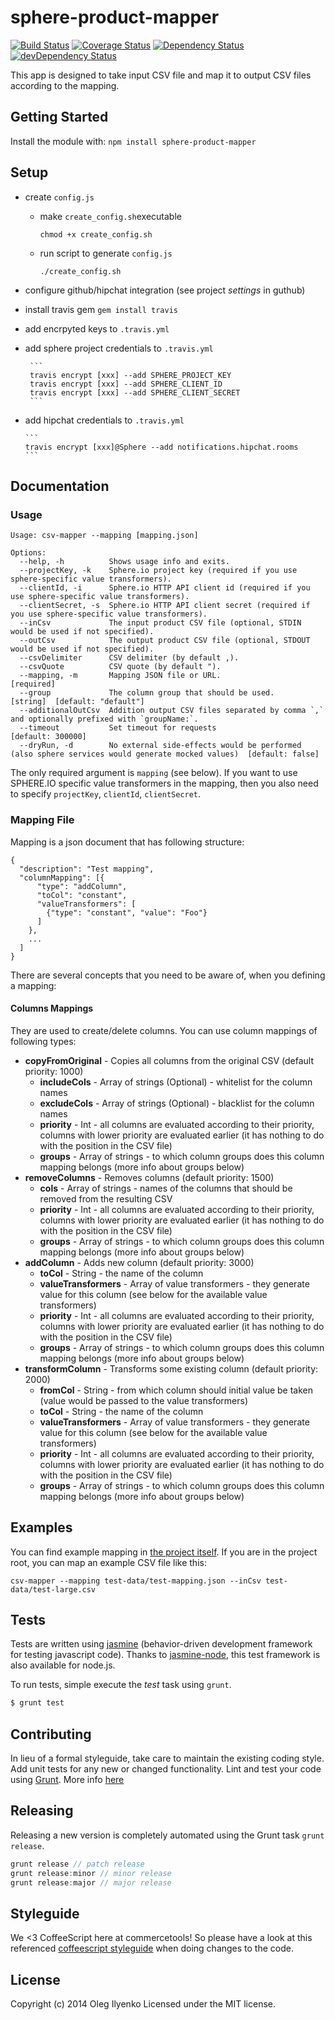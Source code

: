# sphere-product-mapper

[![Build Status](https://travis-ci.org/sphereio/sphere-product-mapper.png?branch=master)](https://travis-ci.org/sphereio/sphere-product-mapper) [![Coverage Status](https://coveralls.io/repos/sphereio/sphere-product-mapper/badge.png?branch=master)](https://coveralls.io/r/sphereio/sphere-product-mapper?branch=master) [![Dependency Status](https://david-dm.org/sphereio/sphere-product-mapper.png?theme=shields.io)](https://david-dm.org/sphereio/sphere-product-mapper) [![devDependency Status](https://david-dm.org/sphereio/sphere-product-mapper/dev-status.png?theme=shields.io)](https://david-dm.org/sphereio/sphere-product-mapper#info=devDependencies)

This app is designed to take input CSV file and map it to output CSV files according to the mapping.

## Getting Started
Install the module with: `npm install sphere-product-mapper`

## Setup

* create `config.js`
  * make `create_config.sh`executable

    ```
    chmod +x create_config.sh
    ```
  * run script to generate `config.js`

    ```
    ./create_config.sh
    ```
* configure github/hipchat integration (see project *settings* in guthub)
* install travis gem `gem install travis`
* add encrpyted keys to `.travis.yml`
 * add sphere project credentials to `.travis.yml`

        ```
        travis encrypt [xxx] --add SPHERE_PROJECT_KEY
        travis encrypt [xxx] --add SPHERE_CLIENT_ID
        travis encrypt [xxx] --add SPHERE_CLIENT_SECRET
        ```
  * add hipchat credentials to `.travis.yml`

        ```
        travis encrypt [xxx]@Sphere --add notifications.hipchat.rooms
        ```

## Documentation

### Usage

    Usage: csv-mapper --mapping [mapping.json]

    Options:
      --help, -h          Shows usage info and exits.
      --projectKey, -k    Sphere.io project key (required if you use sphere-specific value transformers).
      --clientId, -i      Sphere.io HTTP API client id (required if you use sphere-specific value transformers).
      --clientSecret, -s  Sphere.io HTTP API client secret (required if you use sphere-specific value transformers).
      --inCsv             The input product CSV file (optional, STDIN would be used if not specified).
      --outCsv            The output product CSV file (optional, STDOUT would be used if not specified).
      --csvDelimiter      CSV delimiter (by default ,).
      --csvQuote          CSV quote (by default ").
      --mapping, -m       Mapping JSON file or URL.                                                                        [required]
      --group             The column group that should be used.                                                            [string]  [default: "default"]
      --additionalOutCsv  Addition output CSV files separated by comma `,` and optionally prefixed with `groupName:`.
      --timeout           Set timeout for requests                                                                         [default: 300000]
      --dryRun, -d        No external side-effects would be performed (also sphere services would generate mocked values)  [default: false]

The only required argument is `mapping` (see below). If you want to use SPHERE.IO specific value transformers in the mapping,
then you also need to specify `projectKey`, `clientId`, `clientSecret`.

### Mapping File

Mapping is a json document that has following structure:

    {
      "description": "Test mapping",
      "columnMapping": [{
          "type": "addColumn",
          "toCol": "constant",
          "valueTransformers": [
            {"type": "constant", "value": "Foo"}
          ]
        },
        ...
      ]
    }

There are several concepts that you need to be aware of, when you defining a mapping:

#### Columns Mappings

They are used to create/delete columns. You can use column mappings of following types:

* **copyFromOriginal** - Copies all columns from the original CSV (default priority: 1000)
  * **includeCols** - Array of strings (Optional) - whitelist for the column names
  * **excludeCols** - Array of strings (Optional) - blacklist for the column names
  * **priority** - Int - all columns are evaluated according to their priority, columns with lower priority are evaluated earlier (it has nothing to do with the position in the CSV file)
  * **groups** - Array of strings - to which column groups does this column mapping belongs (more info about groups below)
* **removeColumns** - Removes columns (default priority: 1500)
  * **cols** - Array of strings - names of the columns that should be removed from the resulting CSV
  * **priority** - Int - all columns are evaluated according to their priority, columns with lower priority are evaluated earlier (it has nothing to do with the position in the CSV file)
  * **groups** - Array of strings - to which column groups does this column mapping belongs (more info about groups below)
* **addColumn** - Adds new column (default priority: 3000)
  * **toCol** - String - the name of the column
  * **valueTransformers** - Array of value transformers - they generate value for this column (see below for the available value transformers)
  * **priority** - Int - all columns are evaluated according to their priority, columns with lower priority are evaluated earlier (it has nothing to do with the position in the CSV file)
  * **groups** - Array of strings - to which column groups does this column mapping belongs (more info about groups below)
* **transformColumn** - Transforms some existing column (default priority: 2000)
  * **fromCol** - String - from which column should initial value be taken (value would be passed to the value transformers)
  * **toCol** - String - the name of the column
  * **valueTransformers** - Array of value transformers - they generate value for this column (see below for the available value transformers)
  * **priority** - Int - all columns are evaluated according to their priority, columns with lower priority are evaluated earlier (it has nothing to do with the position in the CSV file)
  * **groups** - Array of strings - to which column groups does this column mapping belongs (more info about groups below)

## Examples

You can find example mapping in [the project itself](https://github.com/sphereio/sphere-product-mapper/blob/master/test-data/test-mapping.json).
If you are in the project root, you can map an example CSV file like this:

    csv-mapper --mapping test-data/test-mapping.json --inCsv test-data/test-large.csv

## Tests
Tests are written using [jasmine](http://pivotal.github.io/jasmine/) (behavior-driven development framework for testing javascript code). Thanks to [jasmine-node](https://github.com/mhevery/jasmine-node), this test framework is also available for node.js.

To run tests, simple execute the *test* task using `grunt`.
```bash
$ grunt test
```

## Contributing
In lieu of a formal styleguide, take care to maintain the existing coding style. Add unit tests for any new or changed functionality. Lint and test your code using [Grunt](http://gruntjs.com/).
More info [here](CONTRIBUTING.md)

## Releasing
Releasing a new version is completely automated using the Grunt task `grunt release`.

```javascript
grunt release // patch release
grunt release:minor // minor release
grunt release:major // major release
```

## Styleguide
We <3 CoffeeScript here at commercetools! So please have a look at this referenced [coffeescript styleguide](https://github.com/polarmobile/coffeescript-style-guide) when doing changes to the code.

## License
Copyright (c) 2014 Oleg Ilyenko
Licensed under the MIT license.
